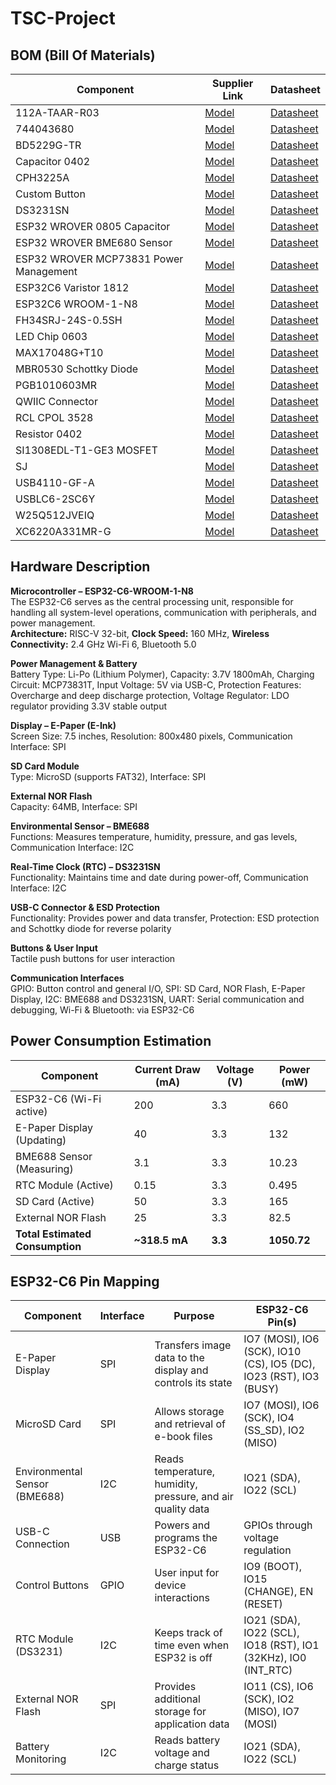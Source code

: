 # TSC-Project

## BOM (Bill Of Materials)

| Component       | Supplier Link                          | Datasheet                                 |
|-----------------|----------------------------------------|-------------------------------------------|
| 112A-TAAR-R03   | [Model](https://store.comet.srl.ro/Catalogue/Product/43497/)       | [Datasheet](https://www.snapeda.com/parts/112A-TAAR-R03/Attend/datashee)|
| 744043680       | [Model](https://ro.mouser.com/ProductDetail/Wurth-Elektronik/744043680?qs=PGXP4M47uW6VkZq%252BkzjrHA%3D%3D)       | [Datasheet](https://www.we-online.com/components/products/datasheet/744043680.pdf)     |
| BD5229G-TR      | [Model](https://componentsearchengine.com/part-view/BD5229G-TR/ROHM%20Semiconductor)       | [Datasheet](https://fscdn.rohm.com/en/products/databook/datasheet/ic/power/voltage_detector/bd52xxg-e.pdf)      |
| Capacitor 0402  | [Model](https://ro.mouser.com/c/passive-components/capacitors/ceramic-capacitors/?q=CC0402&srsltid=AfmBOoogjqwwed3xvp6V5-bfVkRuawirfMcnAC47L-UQdC3mnXJk097M)       | [Datasheet](https://componentsearchengine.com/Datasheets/2/CC0402MRX5R5BB106.pdf)      |
| CPH3225A        | [Model](https://www.snapeda.com/parts/CPH3225A/Seiko+Instruments/view-part/?ref=snap)     | [Datasheet](https://www.snapeda.com/parts/CPH3225A/Seiko%20Instruments/datasheet/)      |
| Custom Button   | [Model](https://industry.panasonic.com/global/en/products/control/switch/light-touch/number/evqpuj02k)       | [Datasheet](https://industry.panasonic.com/global/en/downloads?tab=catalog&small_g_cd=203&part_no=EVQPUJ02K)      |
| DS3231SN        | [Model](https://www.snapeda.com/parts/DS3231SN%23/Analog+Devices/view-part/?ref=eda)       | [Datasheet](https://www.snapeda.com/parts/DS3231SN%23/Analog%20Devices/datasheet/)      |
| ESP32 WROVER 0805 Capacitor      | [Model](https://github.com/anaobreja/TSC-Project/blob/main)                | [Datasheet](https://github.com/anaobreja/TSC-Project/blob/main)              |
| ESP32 WROVER BME680 Sensor       | [Model](https://www.snapeda.com/parts/BME680/Bosch/view-part/?welcome=home)                | [Datasheet](https://www.bosch-sensortec.com/media/boschsensortec/downloads/datasheets/bst-bme680-ds001.pdf)              |
| ESP32 WROVER MCP73831 Power Management | [Model](https://www.snapeda.com/parts/BME680/Bosch/view-part/?welcome=home)          | [Datasheet](https://www.snapeda.com/parts/MCP73831T-2ACI/OT/Microchip/datasheet/)              |
| ESP32C6 Varistor 1812            | [Model](https://github.com/anaobreja/TSC-Project/blob/main)                | [Datasheet](https://github.com/anaobreja/TSC-Project/blob/main)              |
| ESP32C6 WROOM-1-N8               | [Model](https://www.snapeda.com/parts/ESP32-C6-WROOM-1-N8/Espressif+Systems/view-part/?ref=eda)                | [Datasheet](https://www.snapeda.com/parts/ESP32-C6-WROOM-1-N8/Espressif%20Systems/datasheet/)              |
| FH34SRJ-24S-0.5SH                | [Model](https://ro.mouser.com/ProductDetail/Hirose-Connector/FH34SRJ-24S-0.5SH99?qs=vcbW%252B4%252BSTIpKBl5ap9J8Fw%3D%3D)                | [Datasheet](https://www.snapeda.com/parts/FH34SRJ-24S-0.5SH(99)/Hirose%20Connector/datasheet/)              |
| LED Chip 0603                    | [Model](https://www.snapeda.com/parts/KP-1608SURCK/Kingbright/view-part/?ref=search&t=LED%200603)                | [Datasheet](https://www.snapeda.com/parts/KP-1608SURCK/Kingbright/datasheet/)              |
| MAX17048G+T10                    | [Model](https://www.snapeda.com/parts/MAX17048G+T10/Analog+Devices/view-part/?ref=eda)                | [Datasheet](https://www.snapeda.com/parts/MAX17048G+T10/Analog%20Devices/datasheet/)              |
| MBR0530 Schottky Diode          | [Model](https://www.snapeda.com/parts/MBR0530/Onsemi/view-part/?ref=snap)                | [Datasheet](https://www.snapeda.com/parts/MBR0530/ON%20Semiconductor/datasheet/)              |
| PGB1010603MR                     | [Model](https://www.snapeda.com/parts/PGB1010603MR/Littelfuse/view-part/?ref=eda)                | [Datasheet](https://www.snapeda.com/parts/PGB1010603MR/Littelfuse%20Inc./datasheet/)              |
| QWIIC Connector                  | [Model](https://www.snapeda.com/parts/PRT-14417/SparkFun/view-part/)                | [Datasheet](https://www.snapeda.com/parts/PRT-14417/SparkFun%20Electronics/datasheet/)              |
| RCL CPOL 3528                    | [Model](https://www.snapeda.com/parts/CPH3225A/Seiko+Instruments/view-part/?ref=eda)                | [Datasheet](https://s3.amazonaws.com/snapeda/datasheet/TAJB475K025RNJ_AVX.pdf)              |
| Resistor 0402                    | [Model](https://grabcad.com/library/resistor-0402-1)                | [Datasheet](https://www.yageo.com/upload/media/product/products/datasheet/rchip/PYu-RC_Group_51_RoHS_L_12.pdf)              |
| SI1308EDL-T1-GE3 MOSFET          | [Model](https://www.snapeda.com/parts/SI1308EDL-T1-GE3/Vishay+Siliconix/view-part/?welcome=home&ref=eda)                | [Datasheet](https://www.snapeda.com/parts/SI1308EDL-T1-GE3/Vishay%20Siliconix/datasheet/)              |
| SJ                               | [Model](https://grabcad.com/library/solder-jumpers-1)                | [Datasheet](https://github.com/anaobreja/TSC-Project/blob/main)              |
| USB4110-GF-A                     | [Model](https://componentsearchengine.com/part-view/USB4110-GF-A/GCT%20(GLOBAL%20CONNECTOR%20TECHNOLOGY))                | [Datasheet](https://gct.co/files/drawings/usb4110.pdf)              |
| USBLC6-2SC6Y                     | [Model](https://www.snapeda.com/parts/USBLC6-2SC6Y/STMicroelectronics/view-part/?welcome=home&ref=eda)                | [Datasheet](https://www.winbond.com/resource-files/W25Q512JV%20SPI%20RevB%2006252019%20KMS.pdf)              |
| W25Q512JVEIQ                     | [Model](https://www.snapeda.com/parts/W25Q512JVEIQ/Winbond+Electronics/view-part/?ref=eda)                | [Datasheet](https://www.winbond.com/resource-files/W25Q512JV%20SPI%20RevB%2006252019%20KMS.pdf)              |
| XC6220A331MR-G                   | [Model](https://componentsearchengine.com/part-view/XC6220A331MR-G/Torex)                | [Datasheet](https://product.torexsemi.com/system/files/series/xc6220.pdf)              |





## Hardware Description

**Microcontroller – ESP32-C6-WROOM-1-N8**  
The ESP32-C6 serves as the central processing unit, responsible for handling all system-level operations, communication with peripherals, and power management.  
**Architecture:** RISC-V 32-bit, **Clock Speed:** 160 MHz, **Wireless Connectivity:** 2.4 GHz Wi-Fi 6, Bluetooth 5.0  

**Power Management & Battery**  
Battery Type: Li-Po (Lithium Polymer), Capacity: 3.7V 1800mAh, Charging Circuit: MCP73831T, Input Voltage: 5V via USB-C, Protection Features: Overcharge and deep discharge protection, Voltage Regulator: LDO regulator providing 3.3V stable output  

**Display – E-Paper (E-Ink)**  
Screen Size: 7.5 inches, Resolution: 800x480 pixels, Communication Interface: SPI  

**SD Card Module**  
Type: MicroSD (supports FAT32), Interface: SPI  

**External NOR Flash**  
Capacity: 64MB, Interface: SPI  

**Environmental Sensor – BME688**  
Functions: Measures temperature, humidity, pressure, and gas levels, Communication Interface: I2C  

**Real-Time Clock (RTC) – DS3231SN**  
Functionality: Maintains time and date during power-off, Communication Interface: I2C  

**USB-C Connector & ESD Protection**  
Functionality: Provides power and data transfer, Protection: ESD protection and Schottky diode for reverse polarity  

**Buttons & User Input**  
Tactile push buttons for user interaction  

**Communication Interfaces**  
GPIO: Button control and general I/O, SPI: SD Card, NOR Flash, E-Paper Display, I2C: BME688 and DS3231SN, UART: Serial communication and debugging, Wi-Fi & Bluetooth: via ESP32-C6  


## Power Consumption Estimation

| Component                   | Current Draw (mA) | Voltage (V) | Power (mW) |
|----------------------------|-------------------|-------------|------------|
| ESP32-C6 (Wi-Fi active)    | 200               | 3.3         | 660        |
| E-Paper Display (Updating) | 40                | 3.3         | 132        |
| BME688 Sensor (Measuring)  | 3.1               | 3.3         | 10.23      |
| RTC Module (Active)        | 0.15              | 3.3         | 0.495      |
| SD Card (Active)           | 50                | 3.3         | 165        |
| External NOR Flash         | 25                | 3.3         | 82.5       |
| **Total Estimated Consumption** | **~318.5 mA**   | **3.3**     | **1050.72** |


## ESP32-C6 Pin Mapping

| Component                         | Interface | Purpose                                                                 | ESP32-C6 Pin(s)                                         |
|----------------------------------|-----------|-------------------------------------------------------------------------|---------------------------------------------------------|
| E-Paper Display                  | SPI       | Transfers image data to the display and controls its state              | IO7 (MOSI), IO6 (SCK), IO10 (CS), IO5 (DC), IO23 (RST), IO3 (BUSY) |
| MicroSD Card                     | SPI       | Allows storage and retrieval of e-book files                            | IO7 (MOSI), IO6 (SCK), IO4 (SS_SD), IO2 (MISO)          |
| Environmental Sensor (BME688)    | I2C       | Reads temperature, humidity, pressure, and air quality data             | IO21 (SDA), IO22 (SCL)                                  |
| USB-C Connection                 | USB       | Powers and programs the ESP32-C6                                        | GPIOs through voltage regulation                        |
| Control Buttons                  | GPIO      | User input for device interactions                                      | IO9 (BOOT), IO15 (CHANGE), EN (RESET)                   |
| RTC Module (DS3231)              | I2C       | Keeps track of time even when ESP32 is off                              | IO21 (SDA), IO22 (SCL), IO18 (RST), IO1 (32KHz), IO0 (INT_RTC) |
| External NOR Flash               | SPI       | Provides additional storage for application data                        | IO11 (CS), IO6 (SCK), IO2 (MISO), IO7 (MOSI)            |
| Battery Monitoring               | I2C       | Reads battery voltage and charge status                                 | IO21 (SDA), IO22 (SCL)                                  |

